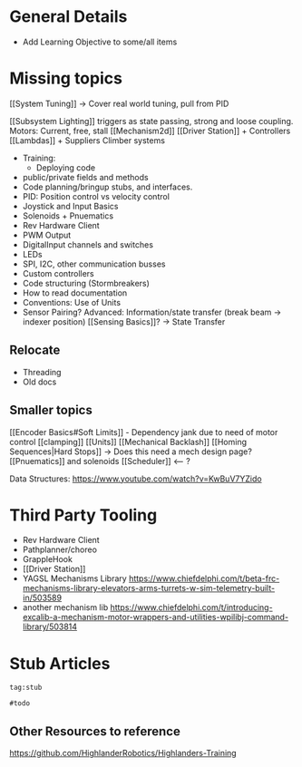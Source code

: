 # General Details

- Add Learning Objective to some/all items

# Missing topics

[[System Tuning]] -> Cover real world tuning, pull from PID

[[Subsystem Lighting]]
triggers as state passing, strong and loose coupling.
Motors: Current, free, stall
[[Mechanism2d]]
[[Driver Station]] + Controllers
[[Lambdas]]  + Suppliers
Climber systems

- Training:
	- Deploying code
- public/private fields and methods
- Code planning/bringup stubs, and interfaces.
- PID: Position control vs velocity control
- Joystick and Input Basics
- Solenoids + Pnuematics
- Rev Hardware Client
- PWM Output
- DigitalInput channels and switches
- LEDs
- SPI, I2C, other communication busses
- Custom controllers
- Code structuring (Stormbreakers)
- How to read documentation
- Conventions: Use of Units
- Sensor Pairing? Advanced: Information/state transfer (break beam -> indexer position) [[Sensing Basics]]? -> State Transfer

## Relocate
- Threading
- Old docs



## Smaller topics
[[Encoder Basics#Soft Limits]] - Dependency jank due to need of motor control
[[clamping]]
[[Units]]
[[Mechanical Backlash]]
[[Homing Sequences|Hard Stops]] -> Does this need a mech design page?
[[Pnuematics]] and solenoids
[[Scheduler]] <-- ? 

Data Structures: https://www.youtube.com/watch?v=KwBuV7YZido




# Third Party Tooling
- Rev Hardware Client
- Pathplanner/choreo
- GrappleHook
- [[Driver Station]]
- YAGSL Mechanisms Library https://www.chiefdelphi.com/t/beta-frc-mechanisms-library-elevators-arms-turrets-w-sim-telemetry-built-in/503589
- another mechanism lib https://www.chiefdelphi.com/t/introducing-excalib-a-mechanism-motor-wrappers-and-utilities-wpilibj-command-library/503814




# Stub Articles
```query 
tag:stub
```
```query 
#todo 
```

## Other Resources to reference
https://github.com/HighlanderRobotics/Highlanders-Training

